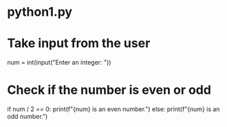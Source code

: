 # python1.py
# Take input from the user
num = int(input("Enter an integer: "))

# Check if the number is even or odd
if num / 2 == 0:
    print(f"{num} is an even number.")
else:
    print(f"{num} is an odd number.")
